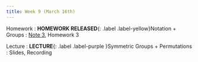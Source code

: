 ```yaml
---
title: Week 9 (March 16th)
---
```


Homework
: **HOMEWORK RELEASED**{: .label .label-yellow}Notation + Groups
  : [Note 3](https://readings.decal.rouxl.es/docs/readings/content/note-2/), Homework 3

Lecture
: **LECTURE**{: .label .label-purple }Symmetric Groups + Permutations
  : Slides, Recording